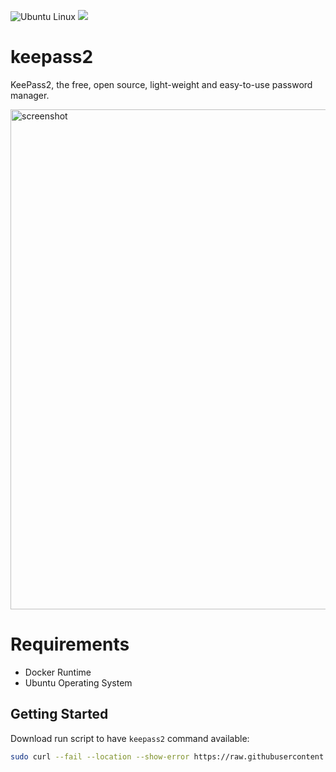 ![Ubuntu Linux](https://img.shields.io/badge/tested-ubuntu-green.svg) [![](https://images.microbadger.com/badges/image/suckowbiz/keepass.svg)](https://microbadger.com/images/suckowbiz/keepass "Get your own image badge on microbadger.com")

# keepass2

KeePass2, the free, open source, light-weight and easy-to-use password manager.

<img src="https://www.dominik-reichl.de/images/preview_keepass.jpg" alt="screenshot" width="800" />

# Requirements

- Docker Runtime
- Ubuntu Operating System

## Getting Started

Download run script to have `keepass2` command available:

```bash
sudo curl --fail --location --show-error https://raw.githubusercontent.com/suckowbiz/dockerside/master/keepass2/keepass2 -o /usr/local/bin/keepass2 && sudo chmod +x /usr/local/bin/keepass2
```